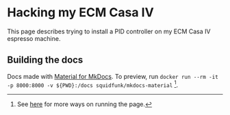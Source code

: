 # Hacking my ECM Casa IV

This page describes trying to install a PID controller on my ECM Casa IV espresso machine.

## Building the docs

Docs made with [Material for MkDocs](https://squidfunk.github.io/mkdocs-material/).
To preview, run `docker run --rm -it -p 8000:8000 -v ${PWD}:/docs squidfunk/mkdocs-material` [^running].

[^running]: See [here](https://squidfunk.github.io/mkdocs-material/creating-your-site/) for more ways on running the page.


